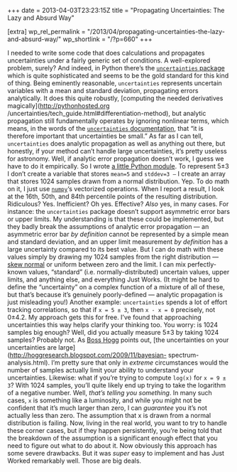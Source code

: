 +++
date = 2013-04-03T23:23:15Z
title = "Propagating Uncertainties: The Lazy and Absurd Way"

[extra]
wp_rel_permalink = "/2013/04/propagating-uncertainties-the-lazy-and-absurd-way/"
wp_shortlink = "/?p=660"
+++

I needed to write some code that does calculations and propagates
uncertainties under a fairly generic set of conditions. A well-explored
problem, surely? And indeed, in Python there’s the [`uncertainties`
package](http://pythonhosted.org/uncertainties/) which is quite sophisticated
and seems to be the gold standard for this kind of thing.  Being eminently
reasonable, `uncertainties` represents uncertain variables with a mean and
standard deviation, propagating errors analytically. It does this quite
robustly, [computing the needed derivatives magically](http://pythonhosted.org
/uncertainties/tech_guide.html#differentiation-method), but analytic
propagation still fundamentally operates by ignoring nonlinear terms, which
means, in the words of the [`uncertainties`
documentation](http://pythonhosted.org/uncertainties/tech_guide.html), that
“it is therefore important that uncertainties be small.” As far as I can tell,
`uncertainties` does analytic propagation as well as anything out there, but
honestly, if your method can’t handle large uncertainties, it’s pretty useless
for astronomy.  Well, if analytic error propagation doesn’t work, I guess we
have to do it empirically.  So I wrote [a little Python
module](https://gist.github.com/pkgw/5307284). To represent 5±3 I don’t create
a variable that stores `mean=5` and `stddev=3 —` I create an array that stores
1024 samples drawn from a normal distribution. Yep. To do math on it, I just
use [`numpy`](http://www.numpy.org/)‘s vectorized operations. When I report a
result, I look at the 16th, 50th, and 84th percentile points of the resulting
distribution.  Ridiculous? Yes. Inefficient? Oh yes. Effective? _Also_ yes, in
many cases.  For instance: the `uncertainties` package doesn’t support
asymmetric error bars or upper limits. My understanding is that these could be
implemented, but they badly break the assumptions of analytic error
propagation — an asymmetric error bar _by definition_ cannot be represented by
a simple mean and standard deviation, and an upper limit measurement _by
definition_ has a large uncertainty compared to its best value. But I can do
math with these values simply by drawing my 1024 samples from the right
distribution —[skew
normal](http://en.wikipedia.org/wiki/Skew_normal_distribution) or uniform
between zero and the limit. I can mix perfectly-known values, “standard” (i.e.
normally-distributed) uncertain values, upper limits, and anything else, and
everything Just Works. (It might be hard to define the “uncertainty” on a
complex function of a mixture of all of these, but that’s because it’s
genuinely poorly-defined — analytic propagation is just misleading you!)
Another example: `uncertainties` spends a lot of effort tracking correlations,
so that if `x = 5 ± 3`, then `x - x = 0` precisely, not 0±4.2. My approach
gets this for free.  I’ve found that approaching uncertainties this way helps
clarify your thinking too. You worry: is 1024 samples big enough? Well, did
you actually measure 5±3 by taking 1024 samples? Probably not. As [Boss
Hogg](http://cosmo.nyu.edu/hogg/) points out, [the uncertainties on your
uncertainties are large](http://hoggresearch.blogspot.com/2009/11/bayesian-
spectrum-analysis.html). I’m pretty sure that only in _extreme_ circumstances
would the number of samples actually limit your ability to understand your
uncertainties.  Likewise: what if you’re trying to compute `log(x)` for `x = 9
± 3`? With 1024 samples, you’ll quite likely end up trying to take the
logarithm of a negative number. Well, _that’s telling you something_. In many
such cases, `x` is something like a luminosity, and while you might not be
confident that it’s much larger than zero, I can _guarantee_ you it’s not
actually less than zero. The assumption that x is drawn from a normal
distribution is failing. Now, living in the real world, you want to try to
handle these corner cases, but if they happen persistently, you’re being told
that the breakdown of the assumption is a significant enough effect that you
need to figure out what to do about it.  Now obviously this approach has some
severe drawbacks. But it was _super_ easy to implement and has Just Worked
remarkably well. Those are big deals.
